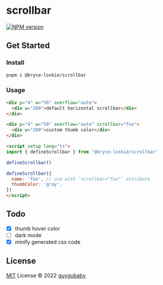 # scrollbar

[![NPM version](https://img.shields.io/npm/v/@bryce-loskie/scrollbar?color=a1b858&label=)](https://www.npmjs.com/package/@bryce-loskie/scrollbar)

## Get Started

### Install

```bash
pnpm i @bryce-loskie/scrollbar
```

### Usage

```html
<div p="4" w="50" overflow="auto">
  <div w="200">default horizontal scrollbar</div>
</div>

<div p="4" w="50" overflow="auto" scrollbar="foo">
  <div w="200">custom thumb color</div>
</div>

<script setup lang="ts">
import { defineScrollbar } from '@bryce-loskie/scrollbar'

defineScrollbar()

defineScrollbar({
  name: 'foo', // use with `scrollbar="foo"` attribute
  thumbColor: 'gray',
})
</script>
```

## Todo

- [x] thumb hover color
- [ ] dark mode
- [x] minify generated css code

## License

[MIT](./LICENSE) License © 2022 [guygubaby](https://github.com/guygubaby)

